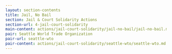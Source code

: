 ```yaml
---
layout: section-contents
title: Jail, No Bail
section: Jail & Court Solidarity Actions
section-url: 4-jail-court-solidarity
main-content: actions/jail-court-solidarity/jail-no-bail/jail-no-bail.md
pair: Seattle World Trade Organization
pair-url: seattle-wto
pair-content: actions/jail-court-solidarity/seattle-wto/seattle-wto.md
---
```


